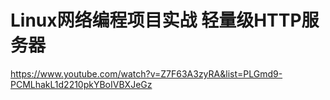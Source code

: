 # Linux网络编程项目实战 轻量级HTTP服务器
https://www.youtube.com/watch?v=Z7F63A3zyRA&list=PLGmd9-PCMLhakL1d2210pkYBoIVBXJeGz

